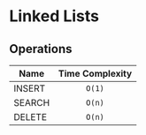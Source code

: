 # Linked Lists

## Operations

| Name   | Time Complexity |
| ------ | :-------------: |
| INSERT |     `O(1)`      |
| SEARCH |     `O(n)`      |
| DELETE |     `O(n)`      |
